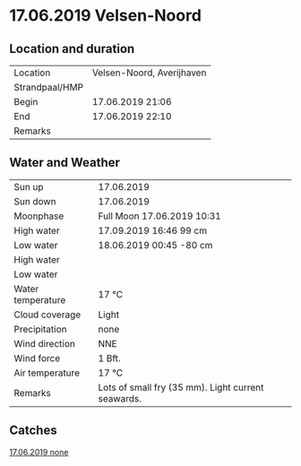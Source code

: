 # 17.06.2019 Velsen-Noord

## Location and duration

| | |
|---|---|
| Location | Velsen-Noord, Averijhaven |
| Strandpaal/HMP | |
| Begin | 17.06.2019  21:06 |
| End | 17.06.2019  22:10 |
| Remarks | |

## Water and Weather

| | |
|---|---|
| Sun up | 17.06.2019   |
| Sun down | 17.06.2019   |
| Moonphase | Full Moon 17.06.2019 10:31 |
| High water | 17.09.2019  16:46 99 cm |
| Low water | 18.06.2019 00:45 -80 cm|
| High water | |
| Low water | |
| Water temperature | 17 °C |
| Cloud coverage | Light |
| Precipitation | none |
| Wind direction | NNE |
| Wind force | 1 Bft. |
| Air temperature | 17 °C |
| Remarks | Lots of small fry (35 mm). Light current seawards. |

## Catches

[17.06.2019 none](catches/20190617_none.md)
